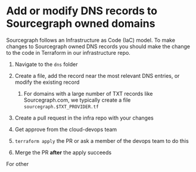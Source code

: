 # Add or modify DNS records to Sourcegraph owned domains

Sourcegraph follows an Infrastructure as Code (IaC) model. To make changes to Sourcegraph
owned DNS records you should make the change to the code in Terraform in our infrastructure repo.

1. Navigate to the `dns` folder
1. Create a file, add the record near the most relevant DNS entries, or modify the existing record

   1. For domains with a large number of TXT records like
      Sourcegraph.com, we typically create a file `sourcegraph.$TXT_PROVIDER.tf`

1. Create a pull request in the infra repo with your changes
1. Get approve from the cloud-devops team
1. `terraform apply` the PR or ask a member of the devops team to do this
1. Merge the PR **after** the apply succeeds

For other
